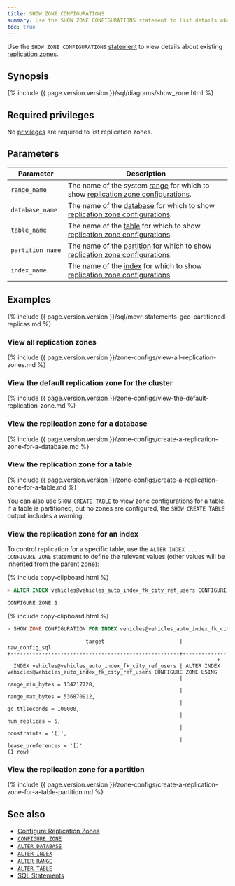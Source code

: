 ```yaml
---
title: SHOW ZONE CONFIGURATIONS
summary: Use the SHOW ZONE CONFIGURATIONS statement to list details about existing replication zones.
toc: true
---
```


Use the `SHOW ZONE CONFIGURATIONS` [statement](sql-statements.html) to view details about existing [replication zones](configure-replication-zones.html).

## Synopsis

<div class="horizontal-scroll">
{% include {{ page.version.version }}/sql/diagrams/show_zone.html %}
</div>

## Required privileges

No [privileges](authorization.html#assign-privileges) are required to list replication zones.

## Parameters

Parameter | Description
----------|------------
`range_name` | The name of the system [range](architecture/overview.html#glossary) for which to show [replication zone configurations](configure-replication-zones.html).
`database_name` | The name of the [database](create-database.html) for which to show [replication zone configurations](configure-replication-zones.html).
`table_name` | The name of the [table](create-table.html) for which to show [replication zone configurations](configure-replication-zones.html).
`partition_name` | The name of the [partition](partitioning.html) for which to show [replication zone configurations](configure-replication-zones.html).
`index_name` | The name of the [index](indexes.html) for which to show [replication zone configurations](configure-replication-zones.html).

## Examples

{% include {{ page.version.version }}/sql/movr-statements-geo-partitioned-replicas.md %}

### View all replication zones

{% include {{ page.version.version }}/zone-configs/view-all-replication-zones.md %}

### View the default replication zone for the cluster

{% include {{ page.version.version }}/zone-configs/view-the-default-replication-zone.md %}

### View the replication zone for a database

{% include {{ page.version.version }}/zone-configs/create-a-replication-zone-for-a-database.md %}

### View the replication zone for a table

{% include {{ page.version.version }}/zone-configs/create-a-replication-zone-for-a-table.md %}

You can also use [`SHOW CREATE TABLE`](show-create.html) to view zone configurations for a table. If a table is partitioned, but no zones are configured, the `SHOW CREATE TABLE` output includes a warning.

### View the replication zone for an index

To control replication for a specific table,  use the `ALTER INDEX ... CONFIGURE ZONE` statement to define the relevant values (other values will be inherited from the parent zone):

{% include copy-clipboard.html %}
~~~ sql
> ALTER INDEX vehicles@vehicles_auto_index_fk_city_ref_users CONFIGURE ZONE USING num_replicas = 5, gc.ttlseconds = 100000;
~~~

~~~
CONFIGURE ZONE 1
~~~

{% include copy-clipboard.html %}
~~~ sql
> SHOW ZONE CONFIGURATION FOR INDEX vehicles@vehicles_auto_index_fk_city_ref_users;
~~~

~~~
                         target                        |                                 raw_config_sql
+------------------------------------------------------+---------------------------------------------------------------------------------+
  INDEX vehicles@vehicles_auto_index_fk_city_ref_users | ALTER INDEX vehicles@vehicles_auto_index_fk_city_ref_users CONFIGURE ZONE USING
                                                       |     range_min_bytes = 134217728,
                                                       |     range_max_bytes = 536870912,
                                                       |     gc.ttlseconds = 100000,
                                                       |     num_replicas = 5,
                                                       |     constraints = '[]',
                                                       |     lease_preferences = '[]'
(1 row)
~~~

### View the replication zone for a partition

{% include {{ page.version.version }}/zone-configs/create-a-replication-zone-for-a-table-partition.md %}

## See also

- [Configure Replication Zones](configure-replication-zones.html)
- [`CONFIGURE ZONE`](configure-zone.html)
- [`ALTER DATABASE`](alter-database.html)
- [`ALTER INDEX`](alter-index.html)
- [`ALTER RANGE`](alter-range.html)
- [`ALTER TABLE`](alter-table.html)
- [SQL Statements](sql-statements.html)
